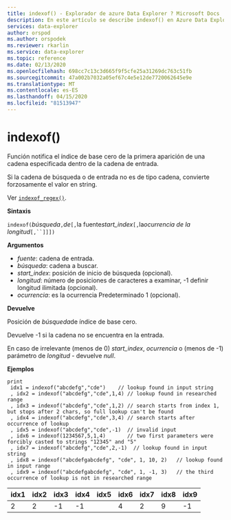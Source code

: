 ```yaml
---
title: indexof() - Explorador de azure Data Explorer ? Microsoft Docs
description: En este artículo se describe indexof() en Azure Data Explorer.
services: data-explorer
author: orspod
ms.author: orspodek
ms.reviewer: rkarlin
ms.service: data-explorer
ms.topic: reference
ms.date: 02/13/2020
ms.openlocfilehash: 698cc7c13c3d665f9f5cfe25a31269dc763c51fb
ms.sourcegitcommit: 47a002b7032a05ef67c4e5e12de7720062645e9e
ms.translationtype: MT
ms.contentlocale: es-ES
ms.lasthandoff: 04/15/2020
ms.locfileid: "81513947"
---
```

# <a name="indexof"></a>indexof()

Función notifica el índice de base cero de la primera aparición de una cadena especificada dentro de la cadena de entrada.

Si la cadena de búsqueda o de entrada no es de tipo cadena, convierte forzosamente el valor en string.

Ver [`indexof_regex()`](indexofregexfunction.md).

**Sintaxis**

`indexof(`*búsqueda*`,`*de*`[,`la fuente*start_index*`[,`la*ocurrencia* *de la longitud*`[,``]]])`

**Argumentos**

* *fuente*: cadena de entrada.  
* *búsqueda*: cadena a buscar.
* *start_index*: posición de inicio de búsqueda (opcional).
* *longitud*: número de posiciones de caracteres a examinar, -1 definir longitud ilimitada (opcional).
* *ocurrencia*: es la ocurrencia Predeterminado 1 (opcional).

**Devuelve**

Posición de *búsqueda*de índice de base cero.

Devuelve -1 si la cadena no se encuentra en la entrada.

En caso de irrelevante (menos de 0) *start_index*, *ocurrencia* o (menos de -1) parámetro de *longitud* - devuelve *null*.

**Ejemplos**
```kusto
print
 idx1 = indexof("abcdefg","cde")    // lookup found in input string
 , idx2 = indexof("abcdefg","cde",1,4) // lookup found in researched range 
 , idx3 = indexof("abcdefg","cde",1,2) // search starts from index 1, but stops after 2 chars, so full lookup can't be found
 , idx4 = indexof("abcdefg","cde",3,4) // search starts after occurrence of lookup
 , idx5 = indexof("abcdefg","cde",-1)  // invalid input
 , idx6 = indexof(1234567,5,1,4)       // two first parameters were forcibly casted to strings "12345" and "5"
 , idx7 = indexof("abcdefg","cde",2,-1)  // lookup found in input string
 , idx8 = indexof("abcdefgabcdefg", "cde", 1, 10, 2)   // lookup found in input range
 , idx9 = indexof("abcdefgabcdefg", "cde", 1, -1, 3)   // the third occurrence of lookup is not in researched range
```

|idx1|idx2|idx3|idx4|idx5|idx6|idx7|idx8|idx9|
|----|----|----|----|----|----|----|----|----|
|2   |2   |-1  |-1  |    |4   |2   |9   |-1  |

